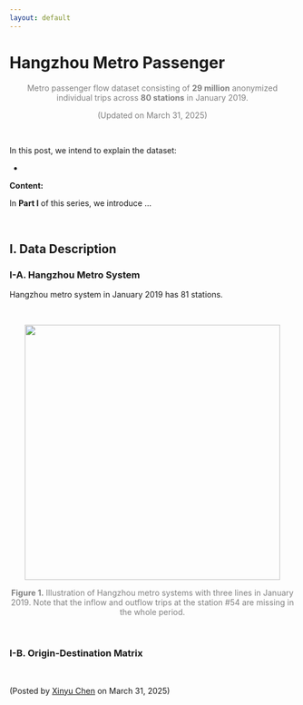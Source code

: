 ```yaml
---
layout: default
---
```


# Hangzhou Metro Passenger

<p align="center"><span style="color:gray">Metro passenger flow dataset consisting of <b>29 million</b> anonymized individual trips across <b>80 stations</b> in January 2019.</span></p>

<p align="center"><span style="color:gray">(Updated on March 31, 2025)</span></p>

<br>

In this post, we intend to explain the dataset:

- 

**Content:**

In **Part I** of this series, we introduce ...

<br>

## I. Data Description



### I-A. Hangzhou Metro System

Hangzhou metro system in January 2019 has 81 stations.

<br>

<p align="center">
<img align="middle" src="https://spatiotemporal-data.github.io/images/hz_metro.png" width="450" />
</p>

<p style="font-size: 14px; color: gray" align = "center">
<b>Figure 1.</b> Illustration of Hangzhou metro systems with three lines in January 2019. Note that the inflow and outflow trips at the station #54 are missing in the whole period.
</p>

<br>




### I-B. Origin-Destination Matrix



<br>

<p align="left">(Posted by <a href="https://xinychen.github.io/">Xinyu Chen</a> on March 31, 2025)</p>
